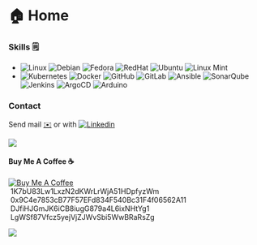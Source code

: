 # 🏠 Home

### Skills 🗒

* ![Linux](https://img.shields.io/badge/OS-Linux-informational?style=flat\&logo=linux\&logoColor=white\&color=2bbc8a) ![Debian](https://img.shields.io/badge/OS-Debian-informational?style=flat\&logo=debian\&logoColor=white\&color=d70a53) ![Fedora](https://img.shields.io/badge/OS-Fedora-informational?style=flat\&logo=fedora\&logoColor=white\&color=0B57A4) ![RedHat](https://img.shields.io/badge/OS-RedHat-informational?style=flat\&logo=redhat\&logoColor=white\&color=CC0000) ![Ubuntu](https://img.shields.io/badge/OS-Ubuntu-informational?style=flat\&logo=ubuntu\&logoColor=white\&color=dd4814) ![Linux Mint](https://img.shields.io/badge/OS-LinuxMint-informational?style=flat\&logo=linuxmint\&logoColor=white\&color=3EB489)
* ![Kubernetes](https://img.shields.io/badge/Kubernetes-informational?style=flat\&logo=kubernetes\&logoColor=white\&color=3970e4) ![Docker](https://img.shields.io/badge/Docker-informational?style=flat\&logo=docker\&logoColor=white\&color=0db7ed) ![GitHub](https://img.shields.io/badge/GitHub-informational?style=flat\&logo=github\&logoColor=white\&color=171515) ![GitLab](https://img.shields.io/badge/GitLab-informational?style=flat\&logo=gitlab\&logoColor=white\&color=fca326) ![Ansible](https://img.shields.io/badge/Ansible-informational?style=flat\&logo=ansible\&logoColor=white\&color=000000) ![SonarQube](https://img.shields.io/badge/SonarQube-informational?style=flat\&logo=sonarqube\&logoColor=white\&color=42c2f5) ![Jenkins](https://img.shields.io/badge/Jenkins-informational?style=flat\&logo=jenkins\&logoColor=white\&color=48728B) ![ArgoCD](https://img.shields.io/badge/ArgoCD-informational?style=flat\&logo=argo\&logoColor=white\&color=000080) ![Arduino](https://img.shields.io/badge/Arduino-informational?style=flat\&logo=arduino\&logoColor=white\&color=008184)

### Contact

Send mail [✉️](mailto:josel.azagra@pm.me?Subject=from%20github) or with [![Linkedin](https://img.shields.io/badge/-Jose-blue?style=flat-square\&logo=Linkedin\&logoColor=white\&link=https://www.linkedin.com/in/joselazagra/)](https://www.linkedin.com/in/joselazagra/)

<div align="left">
  <img src="https://github-readme-stats.vercel.app/api?username=AzagraMac&#x26;rank_icon=github" >
</div>

#### Buy Me A Coffee ☕️

[<img src="https://www.nopcommerce.com/images/thumbs/0005707_paypalme-payment-method.png" alt="Buy Me A Coffee" data-size="line">](https://www.paypal.com/paypalme/azagramac)\
<img src="https://cdn3.emoji.gg/emojis/4586-bitcoin-logo.png" alt="" data-size="line"> 1K7bU83Lw1LxzN2dKWrLrWjA51HDpfyzWm\
<img src="https://cdn3.emoji.gg/emojis/7675-ethereum.png" alt="" data-size="line"> 0x9C4e7853cB77F57EFd834F540Bc31F4f06562A11\
<img src="https://user-images.githubusercontent.com/571796/234834948-f111b72f-d0c4-458c-bcc2-83a436edfdf5.png" alt="" data-size="line"> DJfiHJGmJK6iCB8iugG879a4L6ixNHtYg1\
<img src="https://cdn3.emoji.gg/emojis/5455-litecoin.png" alt="" data-size="line"> LgWSf87Vfcz5yejVjZJWvSbi5WwBRaRsZg

<p align="left">
  <img src="https://komarev.com/ghpvc/?username=azagramac&label=Home%20views&color=0e75b6&style=flat" />
</p>
